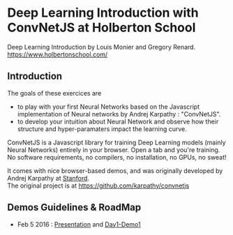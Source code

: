 # Deep Learning Introduction with ConvNetJS at Holberton School

Deep Learning Introduction by Louis Monier and Gregory Renard.
https://www.holbertonschool.com/

## Introduction

The goals of these exercices are 
- to play with your first Neural Networks based on the Javascript implementation of Neural networks by Andrej Karpathy : "ConvNetJS".
- to develop your intuition about Neural Network and observe how their structure and hyper-paramaters impact the learning curve.

ConvNetJS is a Javascript library for training Deep Learning models (mainly Neural Networks) entirely in your browser. 
Open a tab and you're training. No software requirements, no compilers, no installation, no GPUs, no sweat!

It comes with nice browser-based demos, and was originally developed by Andrej Karpathy at [Stanford](http://cs.stanford.edu/people/karpathy/convnetjs/).  
The original project is at https://github.com/karpathy/convnetjs

## Demos Guidelines & RoadMap

- Feb 5 2016 : [Presentation](https://drive.google.com/file/d/0B9s2hxjW5kHtZjRFcWduS01IRUU/view) and [Day1-Demo1](https://github.com/holbertonschool/deep-learning/blob/master/Class%20%230/Day1-Demo1.md)
